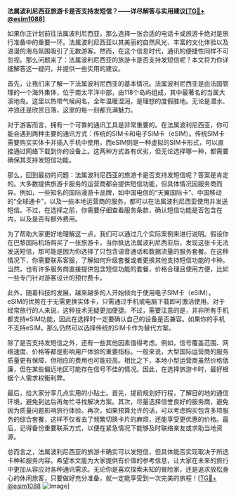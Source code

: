 **法属波利尼西亚旅游卡是否支持发短信？——详尽解答与实用建议[[TG💪+ @esim1088](https://t.me/s/esim1088)]**

如果你正计划前往法属波利尼西亚，那么选择一张合适的电话卡或旅游卡绝对是旅行准备中的重要一环。法属波利尼西亚以其美丽的自然风光、丰富的文化体验以及浪漫的海岛氛围吸引了无数游客。然而，在这个信息时代，通讯的便捷性同样不可忽视。那么问题来了：法属波利尼西亚的旅游卡是否支持发短信呢？本文将为你详细解答这一疑问，并提供一些实用的建议。

首先，让我们来了解一下法属波利尼西亚的基本情况。法属波利尼西亚是由法国管理的一个海外集体，位于南太平洋中部，由118个岛屿组成，其中最著名的当属大溪地岛。这里以热带气候闻名，全年温暖湿润，是理想的度假胜地。无论是潜水、冲浪还是欣赏日落，这里的每一刻都充满魅力。

对于游客而言，拥有一个可靠的通讯工具是非常重要的。在法属波利尼西亚，你可能会遇到两种主要的通讯方式：传统的SIM卡和电子SIM卡（eSIM）。传统SIM卡需要购买实体卡并插入手机中使用，而eSIM则是一种虚拟的SIM卡形式，可以直接通过网络下载到你的设备上。这两种方式各有优劣，但无论选择哪一种，都需要确保其支持发短信功能。

那么，回到最初的问题：法属波利尼西亚的旅游卡是否支持发短信呢？答案是肯定的。大多数提供旅游卡服务的运营商都会提供短信功能，但具体情况因服务商而异。例如，一些知名的国际漫游卡品牌，如中国电信的“天翼国际卡”、中国移动的“全球通卡”，以及一些本地运营商的服务，都可以在法属波利尼西亚使用并发送短信。不过，在选择之前，你需要仔细查看服务条款，确认短信功能是否包含在内，以及是否有额外费用。

为了帮助大家更好地理解这一点，我们可以通过几个实际案例来进行说明。假设你在巴黎国际机场购买了一张旅游卡，当你抵达法属波利尼西亚后，发现这张卡无法发送短信，那可能是因为你选择了只包含语音通话和数据流量的服务套餐。在这种情况下，你需要联系客服，了解如何升级套餐或者更换其他支持短信功能的卡种。当然，也有许多服务商直接提供包含短信功能的套餐，价格合理且使用方便，比如一些专门针对游客设计的预付费卡。

此外，随着科技的发展，越来越多的人开始倾向于使用电子SIM卡（eSIM）。eSIM的优势在于无需更换实体卡，只需通过手机或电脑下载即可激活使用。对于经常旅行的人来说，这种技术无疑更加便捷。不过，需要注意的是，并非所有手机都支持eSIM功能，因此在选择时一定要确认自己的设备是否兼容。如果你的手机不支持eSIM，那么仍然可以选择传统的SIM卡作为替代方案。

除了是否支持发短信之外，还有一些其他因素值得考虑。例如，信号覆盖范围、网络速度、价格等都是影响用户体验的重要指标。一般来说，大型国际运营商的服务质量更有保障，但相应的费用也可能较高。相比之下，本地小型运营商虽然价格低廉，但在某些偏远地区可能存在信号不佳的情况。因此，在选择旅游卡时，最好根据个人需求权衡利弊。

最后，给大家分享几点实用的小贴士。首先，提前规划好行程，了解目的地的通信环境，避免到达后再匆忙寻找解决方案。其次，尽量选择信誉良好的服务商，避免因为质量问题影响旅行体验。再次，如果预算允许的话，可以考虑购买包含多项服务的综合套餐，这样不仅省去了频繁切换卡片的麻烦，还能享受更优惠的价格。最后，记得备份重要联系方式，以便在紧急情况下能够及时联络亲友或求助当地资源。

总而言之，法属波利尼西亚的旅游卡确实可以发短信，但具体能否实现取决于所选卡种和服务内容。希望本文能为大家提供有价值的参考信息，让大家在未来的旅行中更加从容应对各种通讯需求。无论你是喜欢探索未知的冒险家，还是追求放松身心的休闲旅客，只要做好充分准备，就一定能享受到一次完美的旅程！[[TG💪+ @esim1088](https://t.me/s/esim1088) ![Image](https://i.postimg.cc/4NQfJmqS/Snipaste-2025-05-13-00-14-12.png)]